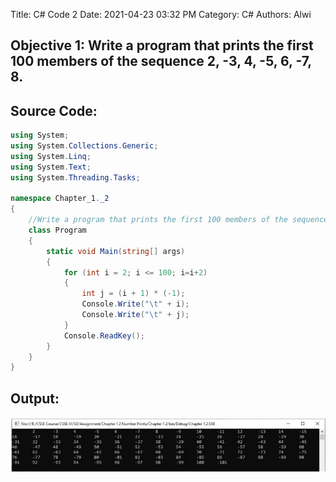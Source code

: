 Title: C# Code 2
Date: 2021-04-23 03:32 PM
Category: C#
Authors: Alwi

## Objective 1: Write a program that prints the first 100 members of the sequence 2, -3, 4, -5, 6, -7, 8.

## Source Code:
```C#
using System;
using System.Collections.Generic;
using System.Linq;
using System.Text;
using System.Threading.Tasks;

namespace Chapter_1._2
{
    //Write a program that prints the first 100 members of the sequence 2, -3, 4, -5, 6, -7, 8.
    class Program
    {
        static void Main(string[] args)
        {
            for (int i = 2; i <= 100; i=i+2)
            {
                int j = (i + 1) * (-1);
                Console.Write("\t" + i);
                Console.Write("\t" + j);
            }
            Console.ReadKey();
        }
    }
}
```



## Output:
![C#](images/C-2.JPG "C#-2 output")